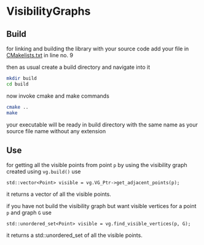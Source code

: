 # VisibilityGraphs

## Build
for linking and building the library with your source code add your file in [CMakelists.txt](CMakeLists.txt) in line no. 9

then as usual
create a build directory and navigate into it
```bash
mkdir build
cd build
```
now invoke cmake and make commands
```bash
cmake ..
make
```
your executable will be ready in build directory with the same name as your source file name without any extension

## Use
for getting all the visible points from point ```p``` by using the visibility graph created using ```vg.build()``` use 

    std::vector<Point> visible = vg.VG_Ptr->get_adjacent_points(p);
it returns a vector of all the visible points.

if you have not build the visibility graph but want visible vertices for a point ```p``` and graph ```G``` use 

    std::unordered_set<Point> visible = vg.find_visible_vertices(p, G);
it returns a std::unordered_set of all the visible points.